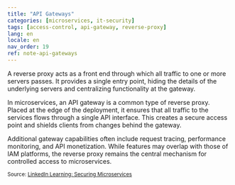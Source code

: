 ```yaml
---
title: "API Gateways"
categories: [microservices, it-security]
tags: [access-control, api-gateway, reverse-proxy]
lang: en
locale: en
nav_order: 19
ref: note-api-gateways
---
```

A reverse proxy acts as a front end through which all traffic to one or more servers passes. It provides a single entry point, hiding the details of the underlying servers and centralizing functionality at the gateway.

In microservices, an API gateway is a common type of reverse proxy. Placed at the edge of the deployment, it ensures that all traffic to the services flows through a single API interface. This creates a secure access point and shields clients from changes behind the gateway.

Additional gateway capabilities often include request tracing, performance monitoring, and API monetization. While features may overlap with those of IAM platforms, the reverse proxy remains the central mechanism for controlled access to microservices.

<small> Source: [LinkedIn Learning: Securing Microservices](https://www.linkedin.com/learning/microservices-security/securing-microservices?contextUrn=urn%3Ali%3AlyndaLearningPath%3A645bcd56498e6459e79b3c71&resume=false&u=57075649)</small>